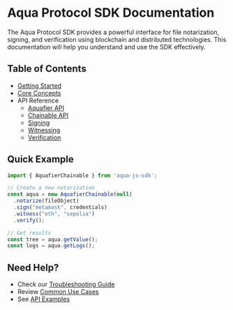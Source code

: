 # Aqua Protocol SDK Documentation

The Aqua Protocol SDK provides a powerful interface for file notarization, signing, and verification using blockchain and distributed technologies. This documentation will help you understand and use the SDK effectively.

## Table of Contents

- [Getting Started](./getting-started.md)
- [Core Concepts](./core-concepts.md)
- API Reference
  - [Aquafier API](./api/aquafier.md)
  - [Chainable API](./api/chainable.md)
  - [Signing](./api/signing.md)
  - [Witnessing](./api/witnessing.md)
  - [Verification](./api/verification.md)

## Quick Example

```typescript
import { AquafierChainable } from 'aqua-js-sdk';

// Create a new notarization
const aqua = new AquafierChainable(null)
  .notarize(fileObject)
  .sign("metamask", credentials)
  .witness("eth", "sepolia")
  .verify();

// Get results
const tree = aqua.getValue();
const logs = aqua.getLogs();
```

## Need Help?

- Check our [Troubleshooting Guide](./troubleshooting.md)
- Review [Common Use Cases](./use-cases.md)
- See [API Examples](./examples.md)
